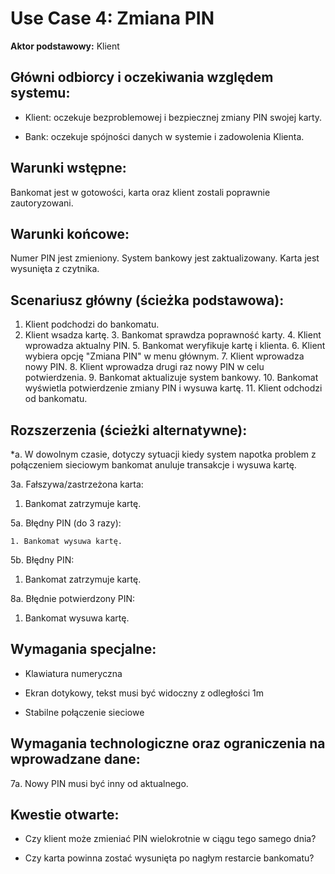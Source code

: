 Use Case 4: Zmiana PIN
=====================

**Aktor podstawowy:** Klient


Główni odbiorcy i oczekiwania względem systemu:
-----------------------------------------------

- Klient: oczekuje bezproblemowej i bezpiecznej zmiany PIN swojej karty.

- Bank: oczekuje spójności danych w systemie i zadowolenia Klienta.


Warunki wstępne:
----------------

Bankomat jest w gotowości, karta oraz klient zostali poprawnie zautoryzowani.

Warunki końcowe:
----------------

Numer PIN jest zmieniony. System bankowy jest zaktualizowany. Karta jest wysunięta z czytnika.

Scenariusz główny (ścieżka podstawowa):
---------------------------------------

  1. Klient podchodzi do bankomatu.
  2. Klient wsadza kartę.
    3. Bankomat sprawdza poprawność karty.
    4. Klient wprowadza aktualny PIN.
    5. Bankomat weryfikuje kartę i klienta.
    6. Klient wybiera opcję "Zmiana PIN" w menu głównym.
    7. Klient wprowadza nowy PIN.
    8. Klient wprowadza drugi raz nowy PIN w celu potwierdzenia.
    9. Bankomat aktualizuje system bankowy.
    10. Bankomat wyświetla potwierdzenie zmiany PIN i wysuwa kartę.
    11. Klient odchodzi od bankomatu.

Rozszerzenia (ścieżki alternatywne):
------------------------------------

 *a. W dowolnym czasie, dotyczy sytuacji kiedy system napotka problem z połączeniem sieciowym bankomat anuluje transakcje i wysuwa kartę.

3a. Fałszywa/zastrzeżona karta:

1. Bankomat zatrzymuje kartę.

5a. Błędny PIN (do 3 razy):

	1. Bankomat wysuwa kartę.

5b. Błędny PIN:

1. Bankomat zatrzymuje kartę.

8a. Błędnie potwierdzony PIN:

1. Bankomat wysuwa kartę.

Wymagania specjalne:
--------------------

  - Klawiatura numeryczna

  - Ekran dotykowy, tekst musi być widoczny z odległości 1m

  - Stabilne połączenie sieciowe

Wymagania technologiczne oraz ograniczenia na wprowadzane dane:
---------------------------------------------------------------

7a. Nowy PIN musi być inny od aktualnego.

Kwestie otwarte:
----------------

  - Czy klient może zmieniać PIN wielokrotnie w ciągu tego samego dnia?

  - Czy karta powinna zostać wysunięta po nagłym restarcie bankomatu?
